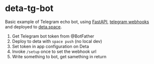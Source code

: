 # deta-tg-bot

Basic example of Telegram echo bot, using [FastAPI](https://fastapi.tiangolo.com/), [telegram webhooks](https://core.telegram.org/bots/webhooks) and deployed to [deta.space](https://deta.space/).

1. Get Telegram bot token from @BotFather
2. Deploy to deta with `space push` (no local dev)
3. Set token in app configuration on Deta
4. Invoke `/setup` once to set the webhook url
5. Write something to bot, get samething in return
